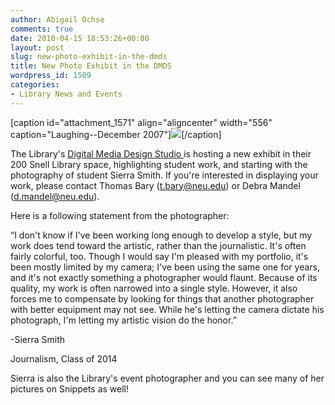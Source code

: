```yaml
---
author: Abigail Ochse
comments: true
date: 2010-04-15 18:53:26+00:00
layout: post
slug: new-photo-exhibit-in-the-dmds
title: New Photo Exhibit in the DMDS
wordpress_id: 1509
categories:
- Library News and Events
---
```


[caption id="attachment_1571" align="aligncenter" width="556" caption="Laughing--December 2007"][![](http://www.lib.neu.edu/snippets/wp-content/uploads/2010/04/Sierras-picture1.jpg)](http://www.lib.neu.edu/snippets/wp-content/uploads/2010/04/Sierras-picture1.jpg)[/caption]


[](http://www.lib.neu.edu/snippets/wp-content/uploads/2010/04/DSC04981.jpg)


The Library's [Digital Media Design Studio ](http://www.lib.neu.edu/about_us/digital_media/)is hosting a new exhibit in their 200 Snell Library space, highlighting student work, and starting with the photography of student Sierra Smith. If you're interested in displaying your work, please contact Thomas Bary ([t.bary@neu.edu](mailto:t.bary@neu.edu)) or Debra Mandel ([d.mandel@neu.edu](mailto:d.mandel@neu.edu)).

Here is a following statement from the photographer:

“I don't know if I've been working long enough to develop a style, but my work does tend toward the artistic, rather than the journalistic. It's often fairly colorful, too. Though I would say I'm pleased with my portfolio, it's been mostly limited by my camera; I've been using the same one for years, and it's not exactly something a photographer would flaunt. Because of its quality, my work is often narrowed into a single style. However, it also forces me to compensate by looking for things that another photographer with better equipment may not see. While he's letting the camera dictate his photograph, I'm letting my artistic vision do the honor.”

-Sierra Smith

Journalism, Class of 2014

Sierra is also the Library's event photographer and you can see many of her pictures on Snippets as well!
